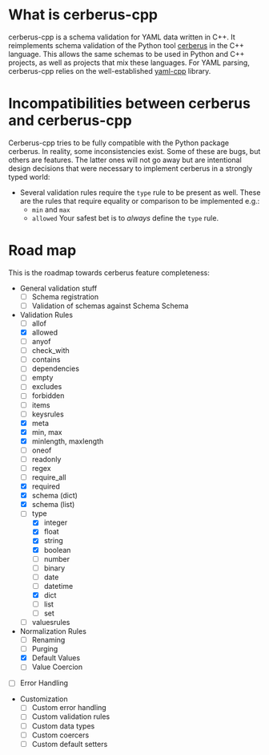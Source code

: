 # What is cerberus-cpp

cerberus-cpp is a schema validation for YAML data written in C++.
It reimplements schema validation of the Python tool [cerberus](https://github.com/pyeve/cerberus)
in the C++ language. This allows the same schemas to be used in Python
and C++ projects, as well as projects that mix these languages.
For YAML parsing, cerberus-cpp relies on the well-established [yaml-cpp](https://github.com/jbeder/yaml-cpp)
library.

# Incompatibilities between cerberus and cerberus-cpp

Cerberus-cpp tries to be fully compatible with the Python package cerberus.
In reality, some inconsistencies exist. Some of these are bugs, but others
are features. The latter ones will not go away but are intentional design
decisions that were necessary to implement cerberus in a strongly typed world:

* Several validation rules require the `type` rule to be present as well.
  These are the rules that require equality or comparison to be implemented e.g.:
  * `min` and `max`
  * `allowed`
  Your safest bet is to *always* define the `type` rule.

# Road map

This is the roadmap towards cerberus feature completeness:

* General validation stuff
  * [ ] Schema registration
  * [ ] Validation of schemas against Schema Schema
* Validation Rules
  * [ ] allof
  * [x] allowed
  * [ ] anyof
  * [ ] check_with
  * [ ] contains
  * [ ] dependencies
  * [ ] empty
  * [ ] excludes
  * [ ] forbidden
  * [ ] items
  * [ ] keysrules
  * [x] meta
  * [x] min, max
  * [x] minlength, maxlength
  * [ ] oneof
  * [ ] readonly
  * [ ] regex
  * [ ] require_all
  * [x] required
  * [x] schema (dict)
  * [x] schema (list)
  * [ ] type
    *  [x] integer
    *  [x] float
    *  [x] string
    *  [x] boolean
    *  [ ] number
    *  [ ] binary
    *  [ ] date
    *  [ ] datetime
    *  [x] dict
    *  [ ] list
    *  [ ] set
  * [ ] valuesrules
* Normalization Rules
  * [ ] Renaming
  * [ ] Purging
  * [x] Default Values
  * [ ] Value Coercion
* [ ] Error Handling
* Customization
  * [ ] Custom error handling
  * [ ] Custom validation rules
  * [ ] Custom data types
  * [ ] Custom coercers
  * [ ] Custom default setters
